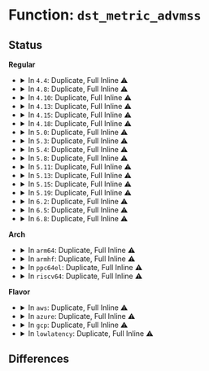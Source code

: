 # Function: <code>dst_metric_advmss</code>

## Status
<b>Regular</b>
<ul>
<li>
<details>
<summary>In <code>4.4</code>: Duplicate, Full Inline ⚠️</summary>

**Collision:** Static Duplication

**Inline:** Full

**Transformation:** False

**Instances:**

```
In net/ipv4/tcp_output.c (ffffffff81774b35)
Location: include/net/dst.h:192
Inline: True
Inline callers:
  - net/ipv4/tcp_output.c:tcp_make_synack
  - net/ipv4/tcp_output.c:tcp_transmit_skb
  - net/ipv4/tcp_output.c:tcp_connect
```
```
In net/ipv4/tcp_ipv4.c (ffffffff8177cf2f)
Location: include/net/dst.h:192
Inline: True
Inline callers:
  - net/ipv4/tcp_ipv4.c:tcp_v4_syn_recv_sock
```
```
In net/ipv4/tcp_minisocks.c (ffffffff8177fd5a)
Location: include/net/dst.h:192
Inline: True
Inline callers:
  - net/ipv4/tcp_minisocks.c:tcp_openreq_init_rwin
```
```
In net/xfrm/xfrm_policy.c (ffffffff817b0f39)
Location: include/net/dst.h:192
Inline: True
Inline callers:
  - net/xfrm/xfrm_policy.c:xfrm_default_advmss
```
```
In net/ipv6/tcp_ipv6.c (ffffffff817f0a7e)
Location: include/net/dst.h:192
Inline: True
Inline callers:
  - net/ipv6/tcp_ipv6.c:tcp_v6_syn_recv_sock
```
</details>
</li>
<li>
<details>
<summary>In <code>4.8</code>: Duplicate, Full Inline ⚠️</summary>

**Collision:** Static Duplication

**Inline:** Full

**Transformation:** False

**Instances:**

```
In net/ipv4/tcp_output.c (ffffffff817e4a3a)
Location: include/net/dst.h:189
Inline: True
Inline callers:
  - net/ipv4/tcp_output.c:tcp_connect
  - net/ipv4/tcp_output.c:tcp_make_synack
  - net/ipv4/tcp_output.c:tcp_transmit_skb
```
```
In net/ipv4/tcp_ipv4.c (ffffffff817eac38)
Location: include/net/dst.h:189
Inline: True
Inline callers:
  - net/ipv4/tcp_ipv4.c:tcp_v4_syn_recv_sock
```
```
In net/ipv4/tcp_minisocks.c (ffffffff817ed283)
Location: include/net/dst.h:189
Inline: True
Inline callers:
  - net/ipv4/tcp_minisocks.c:tcp_openreq_init_rwin
```
```
In net/xfrm/xfrm_policy.c (ffffffff8181de89)
Location: include/net/dst.h:189
Inline: True
Inline callers:
  - net/xfrm/xfrm_policy.c:xfrm_default_advmss
```
```
In net/ipv6/tcp_ipv6.c (ffffffff8185fd01)
Location: include/net/dst.h:189
Inline: True
Inline callers:
  - net/ipv6/tcp_ipv6.c:tcp_v6_syn_recv_sock
```
</details>
</li>
<li>
<details>
<summary>In <code>4.10</code>: Duplicate, Full Inline ⚠️</summary>

**Collision:** Static Duplication

**Inline:** Full

**Transformation:** False

**Instances:**

```
In net/ipv4/tcp_output.c (ffffffff81814e8a)
Location: include/net/dst.h:189
Inline: True
Inline callers:
  - net/ipv4/tcp_output.c:tcp_connect
  - net/ipv4/tcp_output.c:tcp_make_synack
  - net/ipv4/tcp_output.c:tcp_transmit_skb
```
```
In net/ipv4/tcp_ipv4.c (ffffffff8181b588)
Location: include/net/dst.h:189
Inline: True
Inline callers:
  - net/ipv4/tcp_ipv4.c:tcp_v4_syn_recv_sock
```
```
In net/ipv4/tcp_minisocks.c (ffffffff8181db93)
Location: include/net/dst.h:189
Inline: True
Inline callers:
  - net/ipv4/tcp_minisocks.c:tcp_openreq_init_rwin
```
```
In net/xfrm/xfrm_policy.c (ffffffff8184f709)
Location: include/net/dst.h:189
Inline: True
Inline callers:
  - net/xfrm/xfrm_policy.c:xfrm_default_advmss
```
```
In net/ipv6/tcp_ipv6.c (ffffffff81891c61)
Location: include/net/dst.h:189
Inline: True
Inline callers:
  - net/ipv6/tcp_ipv6.c:tcp_v6_syn_recv_sock
```
</details>
</li>
<li>
<details>
<summary>In <code>4.13</code>: Duplicate, Full Inline ⚠️</summary>

**Collision:** Static Duplication

**Inline:** Full

**Transformation:** False

**Instances:**

```
In net/ipv4/tcp_output.c (ffffffff81835080)
Location: include/net/dst.h:193
Inline: True
Inline callers:
  - net/ipv4/tcp_output.c:tcp_connect
  - net/ipv4/tcp_output.c:tcp_make_synack
  - net/ipv4/tcp_output.c:tcp_transmit_skb
```
```
In net/ipv4/tcp_ipv4.c (ffffffff8183be06)
Location: include/net/dst.h:193
Inline: True
Inline callers:
  - net/ipv4/tcp_ipv4.c:tcp_v4_syn_recv_sock
```
```
In net/ipv4/tcp_minisocks.c (ffffffff8183d9e2)
Location: include/net/dst.h:193
Inline: True
Inline callers:
  - net/ipv4/tcp_minisocks.c:tcp_openreq_init_rwin
```
```
In net/xfrm/xfrm_policy.c (ffffffff818731d9)
Location: include/net/dst.h:193
Inline: True
Inline callers:
  - net/xfrm/xfrm_policy.c:xfrm_default_advmss
```
```
In net/ipv6/tcp_ipv6.c (ffffffff818b8165)
Location: include/net/dst.h:193
Inline: True
Inline callers:
  - net/ipv6/tcp_ipv6.c:tcp_v6_syn_recv_sock
```
</details>
</li>
<li>
<details>
<summary>In <code>4.15</code>: Duplicate, Full Inline ⚠️</summary>

**Collision:** Static Duplication

**Inline:** Full

**Transformation:** False

**Instances:**

```
In net/ipv4/tcp_output.c (ffffffff818b4513)
Location: include/net/dst.h:195
Inline: True
Inline callers:
  - net/ipv4/tcp_output.c:tcp_connect
  - net/ipv4/tcp_output.c:tcp_make_synack
  - net/ipv4/tcp_output.c:tcp_transmit_skb
```
```
In net/ipv4/tcp_ipv4.c (ffffffff818b9875)
Location: include/net/dst.h:195
Inline: True
Inline callers:
  - net/ipv4/tcp_ipv4.c:tcp_v4_syn_recv_sock
```
```
In net/ipv4/tcp_minisocks.c (ffffffff818bdaa6)
Location: include/net/dst.h:195
Inline: True
Inline callers:
  - net/ipv4/tcp_minisocks.c:tcp_openreq_init_rwin
```
```
In net/xfrm/xfrm_policy.c (ffffffff818f3be9)
Location: include/net/dst.h:195
Inline: True
Inline callers:
  - net/xfrm/xfrm_policy.c:xfrm_default_advmss
```
```
In net/ipv6/tcp_ipv6.c (ffffffff8193afeb)
Location: include/net/dst.h:195
Inline: True
Inline callers:
  - net/ipv6/tcp_ipv6.c:tcp_v6_syn_recv_sock
```
</details>
</li>
<li>
<details>
<summary>In <code>4.18</code>: Duplicate, Full Inline ⚠️</summary>

**Collision:** Static Duplication

**Inline:** Full

**Transformation:** False

**Instances:**

```
In net/ipv4/tcp_output.c (ffffffff81909b29)
Location: include/net/dst.h:178
Inline: True
Inline callers:
  - net/ipv4/tcp_output.c:tcp_connect
  - net/ipv4/tcp_output.c:tcp_make_synack
  - net/ipv4/tcp_output.c:__tcp_transmit_skb
```
```
In net/ipv4/tcp_ipv4.c (ffffffff81910121)
Location: include/net/dst.h:178
Inline: True
Inline callers:
  - net/ipv4/tcp_ipv4.c:tcp_v4_syn_recv_sock
```
```
In net/ipv4/tcp_minisocks.c (ffffffff81913926)
Location: include/net/dst.h:178
Inline: True
Inline callers:
  - net/ipv4/tcp_minisocks.c:tcp_openreq_init_rwin
```
```
In net/xfrm/xfrm_policy.c (ffffffff8194a513)
Location: include/net/dst.h:178
Inline: True
Inline callers:
  - net/xfrm/xfrm_policy.c:xfrm_default_advmss
```
```
In net/ipv6/tcp_ipv6.c (ffffffff81993a6b)
Location: include/net/dst.h:178
Inline: True
Inline callers:
  - net/ipv6/tcp_ipv6.c:tcp_v6_syn_recv_sock
```
</details>
</li>
<li>
<details>
<summary>In <code>5.0</code>: Duplicate, Full Inline ⚠️</summary>

**Collision:** Static Duplication

**Inline:** Full

**Transformation:** False

**Instances:**

```
In net/ipv4/tcp_output.c (ffffffff81937dd5)
Location: include/net/dst.h:178
Inline: True
Inline callers:
  - net/ipv4/tcp_output.c:tcp_connect
  - net/ipv4/tcp_output.c:tcp_connect
  - net/ipv4/tcp_output.c:tcp_make_synack
  - net/ipv4/tcp_output.c:tcp_make_synack
  - net/ipv4/tcp_output.c:__tcp_transmit_skb
  - net/ipv4/tcp_output.c:__tcp_transmit_skb
```
```
In net/ipv4/tcp_ipv4.c (ffffffff8193e5a1)
Location: include/net/dst.h:178
Inline: True
Inline callers:
  - net/ipv4/tcp_ipv4.c:tcp_v4_syn_recv_sock
```
```
In net/ipv4/tcp_minisocks.c (ffffffff819420d6)
Location: include/net/dst.h:178
Inline: True
Inline callers:
  - net/ipv4/tcp_minisocks.c:tcp_openreq_init_rwin
```
```
In net/xfrm/xfrm_policy.c (ffffffff8197c4d3)
Location: include/net/dst.h:178
Inline: True
Inline callers:
  - net/xfrm/xfrm_policy.c:xfrm_default_advmss
```
```
In net/ipv6/tcp_ipv6.c (ffffffff819ca17f)
Location: include/net/dst.h:178
Inline: True
Inline callers:
  - net/ipv6/tcp_ipv6.c:tcp_v6_syn_recv_sock
```
</details>
</li>
<li>
<details>
<summary>In <code>5.3</code>: Duplicate, Full Inline ⚠️</summary>

**Collision:** Static Duplication

**Inline:** Full

**Transformation:** False

**Instances:**

```
In net/ipv4/tcp_output.c (ffffffff81999534)
Location: include/net/dst.h:167
Inline: True
Inline callers:
  - net/ipv4/tcp_output.c:tcp_connect_init
  - net/ipv4/tcp_output.c:tcp_connect_init
  - net/ipv4/tcp_output.c:tcp_make_synack
  - net/ipv4/tcp_output.c:tcp_make_synack
  - net/ipv4/tcp_output.c:__tcp_transmit_skb
  - net/ipv4/tcp_output.c:__tcp_transmit_skb
```
```
In net/ipv4/tcp_ipv4.c (ffffffff819a29f5)
Location: include/net/dst.h:167
Inline: True
Inline callers:
  - net/ipv4/tcp_ipv4.c:tcp_v4_syn_recv_sock
```
```
In net/ipv4/tcp_minisocks.c (ffffffff819a66d6)
Location: include/net/dst.h:167
Inline: True
Inline callers:
  - net/ipv4/tcp_minisocks.c:tcp_openreq_init_rwin
```
```
In net/xfrm/xfrm_policy.c (ffffffff819e57e3)
Location: include/net/dst.h:167
Inline: True
Inline callers:
  - net/xfrm/xfrm_policy.c:xfrm_default_advmss
```
```
In net/ipv6/tcp_ipv6.c (ffffffff81a38d9f)
Location: include/net/dst.h:167
Inline: True
Inline callers:
  - net/ipv6/tcp_ipv6.c:tcp_v6_syn_recv_sock
```
</details>
</li>
<li>
<details>
<summary>In <code>5.4</code>: Duplicate, Full Inline ⚠️</summary>

**Collision:** Static Duplication

**Inline:** Full

**Transformation:** False

**Instances:**

```
In net/ipv4/tcp_output.c (ffffffff819cff23)
Location: include/net/dst.h:167
Inline: True
Inline callers:
  - net/ipv4/tcp_output.c:tcp_connect_init
  - net/ipv4/tcp_output.c:tcp_connect_init
  - net/ipv4/tcp_output.c:tcp_make_synack
  - net/ipv4/tcp_output.c:tcp_make_synack
  - net/ipv4/tcp_output.c:__tcp_transmit_skb
  - net/ipv4/tcp_output.c:__tcp_transmit_skb
```
```
In net/ipv4/tcp_ipv4.c (ffffffff819d95da)
Location: include/net/dst.h:167
Inline: True
Inline callers:
  - net/ipv4/tcp_ipv4.c:tcp_v4_syn_recv_sock
```
```
In net/ipv4/tcp_minisocks.c (ffffffff819dcaf6)
Location: include/net/dst.h:167
Inline: True
Inline callers:
  - net/ipv4/tcp_minisocks.c:tcp_openreq_init_rwin
```
```
In net/xfrm/xfrm_policy.c (ffffffff81a1c813)
Location: include/net/dst.h:167
Inline: True
Inline callers:
  - net/xfrm/xfrm_policy.c:xfrm_default_advmss
```
```
In net/ipv6/tcp_ipv6.c (ffffffff81a6f90f)
Location: include/net/dst.h:167
Inline: True
Inline callers:
  - net/ipv6/tcp_ipv6.c:tcp_v6_syn_recv_sock
```
</details>
</li>
<li>
<details>
<summary>In <code>5.8</code>: Duplicate, Full Inline ⚠️</summary>

**Collision:** Static Duplication

**Inline:** Full

**Transformation:** False

**Instances:**

```
In net/ipv4/tcp_output.c (ffffffff81abcf6a)
Location: include/net/dst.h:166
Inline: True
Inline callers:
  - net/ipv4/tcp_output.c:tcp_connect_init
  - net/ipv4/tcp_output.c:tcp_connect_init
  - net/ipv4/tcp_output.c:tcp_make_synack
  - net/ipv4/tcp_output.c:tcp_make_synack
  - net/ipv4/tcp_output.c:tcp_syn_options
  - net/ipv4/tcp_output.c:tcp_syn_options
```
```
In net/ipv4/tcp_ipv4.c (ffffffff81ac64a6)
Location: include/net/dst.h:166
Inline: True
Inline callers:
  - net/ipv4/tcp_ipv4.c:tcp_v4_syn_recv_sock
```
```
In net/ipv4/tcp_minisocks.c (ffffffff81aca61c)
Location: include/net/dst.h:166
Inline: True
Inline callers:
  - net/ipv4/tcp_minisocks.c:tcp_openreq_init_rwin
```
```
In net/xfrm/xfrm_policy.c (ffffffff81b0dbd3)
Location: include/net/dst.h:166
Inline: True
Inline callers:
  - net/xfrm/xfrm_policy.c:xfrm_default_advmss
```
```
In net/ipv6/tcp_ipv6.c (ffffffff81b697f7)
Location: include/net/dst.h:166
Inline: True
Inline callers:
  - net/ipv6/tcp_ipv6.c:tcp_v6_syn_recv_sock
```
</details>
</li>
<li>
<details>
<summary>In <code>5.11</code>: Duplicate, Full Inline ⚠️</summary>

**Collision:** Static Duplication

**Inline:** Full

**Transformation:** False

**Instances:**

```
In net/ipv4/tcp_output.c (ffffffff81ac86cc)
Location: include/net/dst.h:166
Inline: True
Inline callers:
  - net/ipv4/tcp_output.c:tcp_connect_init
  - net/ipv4/tcp_output.c:tcp_connect_init
  - net/ipv4/tcp_output.c:tcp_make_synack
  - net/ipv4/tcp_output.c:tcp_make_synack
  - net/ipv4/tcp_output.c:tcp_syn_options
  - net/ipv4/tcp_output.c:tcp_syn_options
```
```
In net/ipv4/tcp_ipv4.c (ffffffff81ad37ca)
Location: include/net/dst.h:166
Inline: True
Inline callers:
  - net/ipv4/tcp_ipv4.c:tcp_v4_syn_recv_sock
```
```
In net/ipv4/tcp_minisocks.c (ffffffff81ad658c)
Location: include/net/dst.h:166
Inline: True
Inline callers:
  - net/ipv4/tcp_minisocks.c:tcp_openreq_init_rwin
```
```
In net/xfrm/xfrm_policy.c (ffffffff81b1bde3)
Location: include/net/dst.h:166
Inline: True
Inline callers:
  - net/xfrm/xfrm_policy.c:xfrm_default_advmss
```
```
In net/ipv6/tcp_ipv6.c (ffffffff81b78261)
Location: include/net/dst.h:166
Inline: True
Inline callers:
  - net/ipv6/tcp_ipv6.c:tcp_v6_syn_recv_sock
```
</details>
</li>
<li>
<details>
<summary>In <code>5.13</code>: Duplicate, Full Inline ⚠️</summary>

**Collision:** Static Duplication

**Inline:** Full

**Transformation:** False

**Instances:**

```
In net/ipv4/tcp_output.c (ffffffff81ab3408)
Location: include/net/dst.h:167
Inline: True
Inline callers:
  - net/ipv4/tcp_output.c:tcp_connect_init
  - net/ipv4/tcp_output.c:tcp_connect_init
  - net/ipv4/tcp_output.c:tcp_make_synack
  - net/ipv4/tcp_output.c:tcp_make_synack
  - net/ipv4/tcp_output.c:tcp_syn_options
  - net/ipv4/tcp_output.c:tcp_syn_options
```
```
In net/ipv4/tcp_ipv4.c (ffffffff81abe865)
Location: include/net/dst.h:167
Inline: True
Inline callers:
  - net/ipv4/tcp_ipv4.c:tcp_v4_syn_recv_sock
```
```
In net/ipv4/tcp_minisocks.c (ffffffff81ac15fc)
Location: include/net/dst.h:167
Inline: True
Inline callers:
  - net/ipv4/tcp_minisocks.c:tcp_openreq_init_rwin
```
```
In net/xfrm/xfrm_policy.c (ffffffff81b09ad3)
Location: include/net/dst.h:167
Inline: True
Inline callers:
  - net/xfrm/xfrm_policy.c:xfrm_default_advmss
```
```
In net/ipv6/tcp_ipv6.c (ffffffff81b671aa)
Location: include/net/dst.h:167
Inline: True
Inline callers:
  - net/ipv6/tcp_ipv6.c:tcp_v6_syn_recv_sock
```
</details>
</li>
<li>
<details>
<summary>In <code>5.15</code>: Duplicate, Full Inline ⚠️</summary>

**Collision:** Static Duplication

**Inline:** Full

**Transformation:** False

**Instances:**

```
In net/ipv4/tcp_output.c (ffffffff81b7024b)
Location: include/net/dst.h:167
Inline: True
Inline callers:
  - net/ipv4/tcp_output.c:tcp_connect_init
  - net/ipv4/tcp_output.c:tcp_connect_init
  - net/ipv4/tcp_output.c:tcp_make_synack
  - net/ipv4/tcp_output.c:tcp_make_synack
  - net/ipv4/tcp_output.c:tcp_syn_options
  - net/ipv4/tcp_output.c:tcp_syn_options
```
```
In net/ipv4/tcp_ipv4.c (ffffffff81b7c395)
Location: include/net/dst.h:167
Inline: True
Inline callers:
  - net/ipv4/tcp_ipv4.c:tcp_v4_syn_recv_sock
```
```
In net/ipv4/tcp_minisocks.c (ffffffff81b7f058)
Location: include/net/dst.h:167
Inline: True
Inline callers:
  - net/ipv4/tcp_minisocks.c:tcp_openreq_init_rwin
```
```
In net/xfrm/xfrm_policy.c (ffffffff81bccaa3)
Location: include/net/dst.h:167
Inline: True
Inline callers:
  - net/xfrm/xfrm_policy.c:xfrm_default_advmss
```
```
In net/ipv6/tcp_ipv6.c (ffffffff81c2eda3)
Location: include/net/dst.h:167
Inline: True
Inline callers:
  - net/ipv6/tcp_ipv6.c:tcp_v6_syn_recv_sock
```
</details>
</li>
<li>
<details>
<summary>In <code>5.19</code>: Duplicate, Full Inline ⚠️</summary>

**Collision:** Static Duplication

**Inline:** Full

**Transformation:** False

**Instances:**

```
In net/ipv4/tcp_output.c (ffffffff81cff7ea)
Location: include/net/dst.h:168
Inline: True
Inline callers:
  - net/ipv4/tcp_output.c:tcp_connect_init
  - net/ipv4/tcp_output.c:tcp_connect_init
  - net/ipv4/tcp_output.c:tcp_make_synack
  - net/ipv4/tcp_output.c:tcp_make_synack
  - net/ipv4/tcp_output.c:tcp_syn_options
  - net/ipv4/tcp_output.c:tcp_syn_options
```
```
In net/ipv4/tcp_ipv4.c (ffffffff81d0c2c1)
Location: include/net/dst.h:168
Inline: True
Inline callers:
  - net/ipv4/tcp_ipv4.c:tcp_v4_syn_recv_sock
```
```
In net/ipv4/tcp_minisocks.c (ffffffff81d0e9c0)
Location: include/net/dst.h:168
Inline: True
Inline callers:
  - net/ipv4/tcp_minisocks.c:tcp_openreq_init_rwin
```
```
In net/xfrm/xfrm_policy.c (ffffffff81d627c3)
Location: include/net/dst.h:168
Inline: True
Inline callers:
  - net/xfrm/xfrm_policy.c:xfrm_default_advmss
```
```
In net/ipv6/tcp_ipv6.c (ffffffff81dcc18c)
Location: include/net/dst.h:168
Inline: True
Inline callers:
  - net/ipv6/tcp_ipv6.c:tcp_v6_syn_recv_sock
```
</details>
</li>
<li>
<details>
<summary>In <code>6.2</code>: Duplicate, Full Inline ⚠️</summary>

**Collision:** Static Duplication

**Inline:** Full

**Transformation:** False

**Instances:**

```
In net/ipv4/tcp_output.c (ffffffff81ec488a)
Location: include/net/dst.h:168
Inline: True
Inline callers:
  - net/ipv4/tcp_output.c:tcp_connect_init
  - net/ipv4/tcp_output.c:tcp_connect_init
  - net/ipv4/tcp_output.c:tcp_make_synack
  - net/ipv4/tcp_output.c:tcp_make_synack
  - net/ipv4/tcp_output.c:tcp_syn_options
  - net/ipv4/tcp_output.c:tcp_syn_options
```
```
In net/ipv4/tcp_ipv4.c (ffffffff81ed1d01)
Location: include/net/dst.h:168
Inline: True
Inline callers:
  - net/ipv4/tcp_ipv4.c:tcp_v4_syn_recv_sock
```
```
In net/ipv4/tcp_minisocks.c (ffffffff81ed44a0)
Location: include/net/dst.h:168
Inline: True
Inline callers:
  - net/ipv4/tcp_minisocks.c:tcp_openreq_init_rwin
```
```
In net/xfrm/xfrm_policy.c (ffffffff81f2d2f3)
Location: include/net/dst.h:168
Inline: True
Inline callers:
  - net/xfrm/xfrm_policy.c:xfrm_default_advmss
```
```
In net/ipv6/tcp_ipv6.c (ffffffff81f9d29e)
Location: include/net/dst.h:168
Inline: True
Inline callers:
  - net/ipv6/tcp_ipv6.c:tcp_v6_syn_recv_sock
```
</details>
</li>
<li>
<details>
<summary>In <code>6.5</code>: Duplicate, Full Inline ⚠️</summary>

**Collision:** Static Duplication

**Inline:** Full

**Transformation:** False

**Instances:**

```
In net/ipv4/tcp_output.c (ffffffff81f231fa)
Location: include/net/dst.h:182
Inline: True
Inline callers:
  - net/ipv4/tcp_output.c:tcp_connect_init
  - net/ipv4/tcp_output.c:tcp_connect_init
  - net/ipv4/tcp_output.c:tcp_make_synack
  - net/ipv4/tcp_output.c:tcp_make_synack
  - net/ipv4/tcp_output.c:tcp_syn_options
  - net/ipv4/tcp_output.c:tcp_syn_options
```
```
In net/ipv4/tcp_ipv4.c (ffffffff81f309d6)
Location: include/net/dst.h:182
Inline: True
Inline callers:
  - net/ipv4/tcp_ipv4.c:tcp_v4_syn_recv_sock
```
```
In net/ipv4/tcp_minisocks.c (ffffffff81f334c0)
Location: include/net/dst.h:182
Inline: True
Inline callers:
  - net/ipv4/tcp_minisocks.c:tcp_openreq_init_rwin
```
```
In net/xfrm/xfrm_policy.c (ffffffff81f8cdf3)
Location: include/net/dst.h:182
Inline: True
Inline callers:
  - net/xfrm/xfrm_policy.c:xfrm_default_advmss
```
```
In net/ipv6/tcp_ipv6.c (ffffffff81ffdd70)
Location: include/net/dst.h:182
Inline: True
Inline callers:
  - net/ipv6/tcp_ipv6.c:tcp_v6_syn_recv_sock
```
</details>
</li>
<li>
<details>
<summary>In <code>6.8</code>: Duplicate, Full Inline ⚠️</summary>

**Collision:** Static Duplication

**Inline:** Full

**Transformation:** False

**Instances:**

```
In net/ipv4/tcp_output.c (ffffffff81fe766c)
Location: include/net/dst.h:182
Inline: True
Inline callers:
  - net/ipv4/tcp_output.c:tcp_connect_init
  - net/ipv4/tcp_output.c:tcp_connect_init
  - net/ipv4/tcp_output.c:tcp_make_synack
  - net/ipv4/tcp_output.c:tcp_make_synack
  - net/ipv4/tcp_output.c:tcp_syn_options
  - net/ipv4/tcp_output.c:tcp_syn_options
```
```
In net/ipv4/tcp_ipv4.c (ffffffff81ff68e6)
Location: include/net/dst.h:182
Inline: True
Inline callers:
  - net/ipv4/tcp_ipv4.c:tcp_v4_syn_recv_sock
```
```
In net/ipv4/tcp_minisocks.c (ffffffff81ff9627)
Location: include/net/dst.h:182
Inline: True
Inline callers:
  - net/ipv4/tcp_minisocks.c:tcp_openreq_init_rwin
```
```
In net/xfrm/xfrm_policy.c (ffffffff8205a783)
Location: include/net/dst.h:182
Inline: True
Inline callers:
  - net/xfrm/xfrm_policy.c:xfrm_default_advmss
```
```
In net/ipv6/tcp_ipv6.c (ffffffff820ccbfc)
Location: include/net/dst.h:182
Inline: True
Inline callers:
  - net/ipv6/tcp_ipv6.c:tcp_v6_syn_recv_sock
```
</details>
</li>
</ul>
<b>Arch</b>
<ul>
<li>
<details>
<summary>In <code>arm64</code>: Duplicate, Full Inline ⚠️</summary>

**Collision:** Static Duplication

**Inline:** Full

**Transformation:** False

**Instances:**

```
In net/ipv4/tcp_output.c (ffff800010c825e0)
Location: include/net/dst.h:167
Inline: True
Inline callers:
  - net/ipv4/tcp_output.c:tcp_connect_init
  - net/ipv4/tcp_output.c:tcp_connect_init
  - net/ipv4/tcp_output.c:tcp_make_synack
  - net/ipv4/tcp_output.c:tcp_make_synack
  - net/ipv4/tcp_output.c:__tcp_transmit_skb
  - net/ipv4/tcp_output.c:__tcp_transmit_skb
```
```
In net/ipv4/tcp_ipv4.c (ffff800010c8cbc0)
Location: include/net/dst.h:167
Inline: True
Inline callers:
  - net/ipv4/tcp_ipv4.c:tcp_v4_syn_recv_sock
```
```
In net/ipv4/tcp_minisocks.c (ffff800010c8f700)
Location: include/net/dst.h:167
Inline: True
Inline callers:
  - net/ipv4/tcp_minisocks.c:tcp_openreq_init_rwin
```
```
In net/xfrm/xfrm_policy.c (ffff800010cd8a24)
Location: include/net/dst.h:167
Inline: True
Inline callers:
  - net/xfrm/xfrm_policy.c:xfrm_default_advmss
```
```
In net/ipv6/tcp_ipv6.c (ffff800010d382f0)
Location: include/net/dst.h:167
Inline: True
Inline callers:
  - net/ipv6/tcp_ipv6.c:tcp_v6_syn_recv_sock
```
</details>
</li>
<li>
<details>
<summary>In <code>armhf</code>: Duplicate, Full Inline ⚠️</summary>

**Collision:** Static Duplication

**Inline:** Full

**Transformation:** False

**Instances:**

```
In net/ipv4/tcp_output.c (c0d91c58)
Location: include/net/dst.h:167
Inline: True
Inline callers:
  - net/ipv4/tcp_output.c:tcp_connect_init
  - net/ipv4/tcp_output.c:tcp_connect_init
  - net/ipv4/tcp_output.c:tcp_make_synack
  - net/ipv4/tcp_output.c:tcp_make_synack
  - net/ipv4/tcp_output.c:__tcp_transmit_skb
  - net/ipv4/tcp_output.c:__tcp_transmit_skb
```
```
In net/ipv4/tcp_ipv4.c (c0d9cce4)
Location: include/net/dst.h:167
Inline: True
Inline callers:
  - net/ipv4/tcp_ipv4.c:tcp_v4_syn_recv_sock
```
```
In net/ipv4/tcp_minisocks.c (c0d9f47c)
Location: include/net/dst.h:167
Inline: True
Inline callers:
  - net/ipv4/tcp_minisocks.c:tcp_openreq_init_rwin
```
```
In net/xfrm/xfrm_policy.c (c0de269c)
Location: include/net/dst.h:167
Inline: True
Inline callers:
  - net/xfrm/xfrm_policy.c:xfrm_default_advmss
```
```
In net/ipv6/tcp_ipv6.c (c0e3b5f0)
Location: include/net/dst.h:167
Inline: True
Inline callers:
  - net/ipv6/tcp_ipv6.c:tcp_v6_syn_recv_sock
```
</details>
</li>
<li>
<details>
<summary>In <code>ppc64el</code>: Duplicate, Full Inline ⚠️</summary>

**Collision:** Static Duplication

**Inline:** Full

**Transformation:** False

**Instances:**

```
In net/ipv4/tcp_output.c (c000000000d8e150)
Location: include/net/dst.h:167
Inline: True
Inline callers:
  - net/ipv4/tcp_output.c:tcp_connect_init
  - net/ipv4/tcp_output.c:tcp_connect_init
  - net/ipv4/tcp_output.c:tcp_make_synack
  - net/ipv4/tcp_output.c:tcp_make_synack
  - net/ipv4/tcp_output.c:__tcp_transmit_skb
  - net/ipv4/tcp_output.c:__tcp_transmit_skb
```
```
In net/ipv4/tcp_ipv4.c (c000000000d9ba94)
Location: include/net/dst.h:167
Inline: True
Inline callers:
  - net/ipv4/tcp_ipv4.c:tcp_v4_syn_recv_sock
```
```
In net/ipv4/tcp_minisocks.c (c000000000d9ebb4)
Location: include/net/dst.h:167
Inline: True
Inline callers:
  - net/ipv4/tcp_minisocks.c:tcp_openreq_init_rwin
```
```
In net/xfrm/xfrm_policy.c (c000000000df9274)
Location: include/net/dst.h:167
Inline: True
Inline callers:
  - net/xfrm/xfrm_policy.c:xfrm_default_advmss
```
```
In net/ipv6/tcp_ipv6.c (c000000000e6ba6c)
Location: include/net/dst.h:167
Inline: True
Inline callers:
  - net/ipv6/tcp_ipv6.c:tcp_v6_syn_recv_sock
```
</details>
</li>
<li>
<details>
<summary>In <code>riscv64</code>: Duplicate, Full Inline ⚠️</summary>

**Collision:** Static Duplication

**Inline:** Full

**Transformation:** False

**Instances:**

```
In net/ipv4/tcp_output.c (ffffffe0007e4900)
Location: include/net/dst.h:167
Inline: True
Inline callers:
  - net/ipv4/tcp_output.c:tcp_connect_init
  - net/ipv4/tcp_output.c:tcp_connect_init
  - net/ipv4/tcp_output.c:tcp_make_synack
  - net/ipv4/tcp_output.c:tcp_make_synack
  - net/ipv4/tcp_output.c:__tcp_transmit_skb
  - net/ipv4/tcp_output.c:__tcp_transmit_skb
```
```
In net/ipv4/tcp_ipv4.c (ffffffe0007ebfb8)
Location: include/net/dst.h:167
Inline: True
Inline callers:
  - net/ipv4/tcp_ipv4.c:tcp_v4_syn_recv_sock
```
```
In net/ipv4/tcp_minisocks.c (ffffffe0007efda0)
Location: include/net/dst.h:167
Inline: True
Inline callers:
  - net/ipv4/tcp_minisocks.c:tcp_openreq_init_rwin
```
```
In net/xfrm/xfrm_policy.c (ffffffe000828fa6)
Location: include/net/dst.h:167
Inline: True
Inline callers:
  - net/xfrm/xfrm_policy.c:xfrm_default_advmss
```
```
In net/ipv6/tcp_ipv6.c (ffffffe0008754e6)
Location: include/net/dst.h:167
Inline: True
Inline callers:
  - net/ipv6/tcp_ipv6.c:tcp_v6_syn_recv_sock
```
</details>
</li>
</ul>
<b>Flavor</b>
<ul>
<li>
<details>
<summary>In <code>aws</code>: Duplicate, Full Inline ⚠️</summary>

**Collision:** Static Duplication

**Inline:** Full

**Transformation:** False

**Instances:**

```
In net/ipv4/tcp_output.c (ffffffff8196fd93)
Location: include/net/dst.h:167
Inline: True
Inline callers:
  - net/ipv4/tcp_output.c:tcp_connect_init
  - net/ipv4/tcp_output.c:tcp_connect_init
  - net/ipv4/tcp_output.c:tcp_make_synack
  - net/ipv4/tcp_output.c:tcp_make_synack
  - net/ipv4/tcp_output.c:__tcp_transmit_skb
  - net/ipv4/tcp_output.c:__tcp_transmit_skb
```
```
In net/ipv4/tcp_ipv4.c (ffffffff8197944a)
Location: include/net/dst.h:167
Inline: True
Inline callers:
  - net/ipv4/tcp_ipv4.c:tcp_v4_syn_recv_sock
```
```
In net/ipv4/tcp_minisocks.c (ffffffff8197c966)
Location: include/net/dst.h:167
Inline: True
Inline callers:
  - net/ipv4/tcp_minisocks.c:tcp_openreq_init_rwin
```
```
In net/xfrm/xfrm_policy.c (ffffffff819bbea3)
Location: include/net/dst.h:167
Inline: True
Inline callers:
  - net/xfrm/xfrm_policy.c:xfrm_default_advmss
```
```
In net/ipv6/tcp_ipv6.c (ffffffff81a0ef9f)
Location: include/net/dst.h:167
Inline: True
Inline callers:
  - net/ipv6/tcp_ipv6.c:tcp_v6_syn_recv_sock
```
</details>
</li>
<li>
<details>
<summary>In <code>azure</code>: Duplicate, Full Inline ⚠️</summary>

**Collision:** Static Duplication

**Inline:** Full

**Transformation:** False

**Instances:**

```
In net/ipv4/tcp_output.c (ffffffff81929863)
Location: include/net/dst.h:167
Inline: True
Inline callers:
  - net/ipv4/tcp_output.c:tcp_connect_init
  - net/ipv4/tcp_output.c:tcp_connect_init
  - net/ipv4/tcp_output.c:tcp_make_synack
  - net/ipv4/tcp_output.c:tcp_make_synack
  - net/ipv4/tcp_output.c:__tcp_transmit_skb
  - net/ipv4/tcp_output.c:__tcp_transmit_skb
```
```
In net/ipv4/tcp_ipv4.c (ffffffff81932f0a)
Location: include/net/dst.h:167
Inline: True
Inline callers:
  - net/ipv4/tcp_ipv4.c:tcp_v4_syn_recv_sock
```
```
In net/ipv4/tcp_minisocks.c (ffffffff81936426)
Location: include/net/dst.h:167
Inline: True
Inline callers:
  - net/ipv4/tcp_minisocks.c:tcp_openreq_init_rwin
```
```
In net/xfrm/xfrm_policy.c (ffffffff81978c93)
Location: include/net/dst.h:167
Inline: True
Inline callers:
  - net/xfrm/xfrm_policy.c:xfrm_default_advmss
```
```
In net/ipv6/tcp_ipv6.c (ffffffff819cbd5f)
Location: include/net/dst.h:167
Inline: True
Inline callers:
  - net/ipv6/tcp_ipv6.c:tcp_v6_syn_recv_sock
```
</details>
</li>
<li>
<details>
<summary>In <code>gcp</code>: Duplicate, Full Inline ⚠️</summary>

**Collision:** Static Duplication

**Inline:** Full

**Transformation:** False

**Instances:**

```
In net/ipv4/tcp_output.c (ffffffff819da563)
Location: include/net/dst.h:167
Inline: True
Inline callers:
  - net/ipv4/tcp_output.c:tcp_connect_init
  - net/ipv4/tcp_output.c:tcp_connect_init
  - net/ipv4/tcp_output.c:tcp_make_synack
  - net/ipv4/tcp_output.c:tcp_make_synack
  - net/ipv4/tcp_output.c:__tcp_transmit_skb
  - net/ipv4/tcp_output.c:__tcp_transmit_skb
```
```
In net/ipv4/tcp_ipv4.c (ffffffff819e3c1a)
Location: include/net/dst.h:167
Inline: True
Inline callers:
  - net/ipv4/tcp_ipv4.c:tcp_v4_syn_recv_sock
```
```
In net/ipv4/tcp_minisocks.c (ffffffff819e7136)
Location: include/net/dst.h:167
Inline: True
Inline callers:
  - net/ipv4/tcp_minisocks.c:tcp_openreq_init_rwin
```
```
In net/xfrm/xfrm_policy.c (ffffffff81a26923)
Location: include/net/dst.h:167
Inline: True
Inline callers:
  - net/xfrm/xfrm_policy.c:xfrm_default_advmss
```
```
In net/ipv6/tcp_ipv6.c (ffffffff81a79a1f)
Location: include/net/dst.h:167
Inline: True
Inline callers:
  - net/ipv6/tcp_ipv6.c:tcp_v6_syn_recv_sock
```
</details>
</li>
<li>
<details>
<summary>In <code>lowlatency</code>: Duplicate, Full Inline ⚠️</summary>

**Collision:** Static Duplication

**Inline:** Full

**Transformation:** False

**Instances:**

```
In net/ipv4/tcp_output.c (ffffffff819e41e5)
Location: include/net/dst.h:167
Inline: True
Inline callers:
  - net/ipv4/tcp_output.c:tcp_connect_init
  - net/ipv4/tcp_output.c:tcp_connect_init
  - net/ipv4/tcp_output.c:tcp_make_synack
  - net/ipv4/tcp_output.c:tcp_make_synack
  - net/ipv4/tcp_output.c:__tcp_transmit_skb
  - net/ipv4/tcp_output.c:__tcp_transmit_skb
```
```
In net/ipv4/tcp_ipv4.c (ffffffff819edd3a)
Location: include/net/dst.h:167
Inline: True
Inline callers:
  - net/ipv4/tcp_ipv4.c:tcp_v4_syn_recv_sock
```
```
In net/ipv4/tcp_minisocks.c (ffffffff819f0e06)
Location: include/net/dst.h:167
Inline: True
Inline callers:
  - net/ipv4/tcp_minisocks.c:tcp_openreq_init_rwin
```
```
In net/xfrm/xfrm_policy.c (ffffffff81a31dd3)
Location: include/net/dst.h:167
Inline: True
Inline callers:
  - net/xfrm/xfrm_policy.c:xfrm_default_advmss
```
```
In net/ipv6/tcp_ipv6.c (ffffffff81a86212)
Location: include/net/dst.h:167
Inline: True
Inline callers:
  - net/ipv6/tcp_ipv6.c:tcp_v6_syn_recv_sock
```
</details>
</li>
</ul>

## Differences
